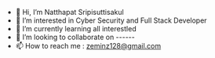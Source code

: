 - 👋 Hi, I’m Natthapat Sripisuttisakul
- 👀 I’m interested in Cyber Security and Full Stack Developer
- 🌱 I’m currently learning all interestled
- 💞️ I’m looking to collaborate on ------
- 📫 How to reach me : zeminz128@gmail.com

<!---
caming34/caming34 is a ✨ special ✨ repository because its `README.md` (this file) appears on your GitHub profile.
You can click the Preview link to take a look at your changes.
--->
